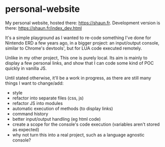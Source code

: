 # personal-website
My personal website, hosted there: https://shaun.fr. Development version is there: https://shaun.fr/index_dev.html

It's a simple playground as I wanted to re-code something I've done for Nintendo ERD a few years ago, in a bigger project: an input/output console, similar to Chrome's devtools', but for LUA code executed remotely.

Unlike in my other project, This one is purely local. Its aim is mainly to display a few personal links, and show that I can code some kind of POC quickly in vanilla JS.

Until stated otherwise, it'll be a work in progress, as there are still many things I want to change/add:
- style
- refactor into separate files (css, js)
- refactor JS into modules
- automatic execution of methods (to display links)
- command history
- better input/output handling (eg html code)
- create a scope for the console's code execution (variables aren't stored as expected)
- why not turn this into a real project, such as a language agnostic console?
